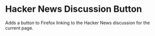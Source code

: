 # Hacker News Discussion Button

Adds a button to Firefox linking to the Hacker News discussion for the current page.
